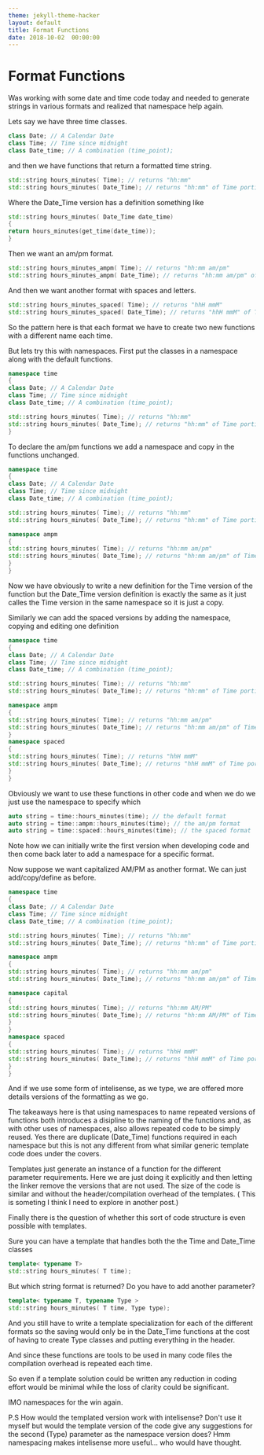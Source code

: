 ```yaml
---
theme: jekyll-theme-hacker
layout: default
title: Format Functions
date: 2018-10-02  00:00:00
---
```


# Format Functions

Was working with some date and time code today and needed to generate strings in various formats and realized that namespace help again.

Lets say we have three time classes.

```c++
class Date; // A Calendar Date
class Time; // Time since midnight
class Date_time; // A combination (time_point);
```
and then we have functions that return a formatted time string.

```c++
std::string hours_minutes( Time); // returns "hh:mm"
std::string hours_minutes( Date_Time); // returns "hh:mm" of Time portion
```

Where the Date_Time version has a definition something like

```c++
std::string hours_minutes( Date_Time date_time)
{
return hours_minutes(get_time(date_time));
}
```

Then we want an am/pm format.

```c++
std::string hours_minutes_ampm( Time); // returns "hh:mm am/pm"
std::string hours_minutes_ampm( Date_Time); // returns "hh:mm am/pm" of Time portion
```

And then we want another format with spaces and letters.

```c++
std::string hours_minutes_spaced( Time); // returns "hhH mmM"
std::string hours_minutes_spaced( Date_Time); // returns "hhH mmM" of Time portion
```

So the pattern here is that each format we have to create two new functions with a different name each time.

But lets try this with namespaces. First put the classes in a namespace along with the default functions.

```c++
namespace time
{
class Date; // A Calendar Date
class Time; // Time since midnight
class Date_time; // A combination (time_point);

std::string hours_minutes( Time); // returns "hh:mm"
std::string hours_minutes( Date_Time); // returns "hh:mm" of Time portion
}

```

To declare the am/pm functions we add a namespace and copy in the functions unchanged.

```c++
namespace time
{
class Date; // A Calendar Date
class Time; // Time since midnight
class Date_time; // A combination (time_point);

std::string hours_minutes( Time); // returns "hh:mm"
std::string hours_minutes( Date_Time); // returns "hh:mm" of Time portion

namespace ampm
{
std::string hours_minutes( Time); // returns "hh:mm am/pm"
std::string hours_minutes( Date_Time); // returns "hh:mm am/pm" of Time portion
}
}

```

Now we have obviously to write a new definition for the Time version of the function but the Date_Time version definition is exactly the same as it just calles the Time version in the same namespace so it is just a copy.

Similarly we can add the spaced versions by adding the namespace, copying and editing one definition

```c++
namespace time
{
class Date; // A Calendar Date
class Time; // Time since midnight
class Date_time; // A combination (time_point);

std::string hours_minutes( Time); // returns "hh:mm"
std::string hours_minutes( Date_Time); // returns "hh:mm" of Time portion

namespace ampm
{
std::string hours_minutes( Time); // returns "hh:mm am/pm"
std::string hours_minutes( Date_Time); // returns "hh:mm am/pm" of Time portion
}
namespace spaced
{
std::string hours_minutes( Time); // returns "hhH mmM"
std::string hours_minutes( Date_Time); // returns "hhH mmM" of Time portion
}
}

```

Obviously we want to use these functions in other code and when we do we just use the namespace to specify which
```c++
auto string = time::hours_minutes(time); // the default format
auto string = time::ampm::hours_minutes(time); // the am/pm format
auto string = time::spaced::hours_minutes(time); // the spaced format
```

Note how we can initially write the first version when developing code and then come back later to add a namespace for a specific format.

Now suppose we want capitalized AM/PM as another format. We can just add/copy/define as before.

```c++
namespace time
{
class Date; // A Calendar Date
class Time; // Time since midnight
class Date_time; // A combination (time_point);

std::string hours_minutes( Time); // returns "hh:mm"
std::string hours_minutes( Date_Time); // returns "hh:mm" of Time portion

namespace ampm
{
std::string hours_minutes( Time); // returns "hh:mm am/pm"
std::string hours_minutes( Date_Time); // returns "hh:mm am/pm" of Time portion

namespace capital
{
std::string hours_minutes( Time); // returns "hh:mm AM/PM"
std::string hours_minutes( Date_Time); // returns "hh:mm AM/PM" of Time portion
}
}
namespace spaced
{
std::string hours_minutes( Time); // returns "hhH mmM"
std::string hours_minutes( Date_Time); // returns "hhH mmM" of Time portion
}
}

```

And if we use some form of intelisense, as we type, we are offered more details versions of the formatting as we go.

The takeaways here is that using namespaces to name repeated versions of functions both introduces a disipline to the naming of the functions and, as with other uses of namespaces, also allows repeated code to be simply reused. Yes there are duplicate (Date_Time) functions required in each namespace but this is not any different from what similar generic template code does under the covers.

Templates just generate an instance of a function for the  different parameter requirements. Here we are just doing it explicitly and then letting the linker remove the versions that are not used. The size of the code is similar and without the header/compilation overhead of the templates. ( This is someting I think I need to explore in another post.)

Finally there is the question of whether this sort of code structure is even possible with templates.

Sure you can have a template that handles both the the Time and Date_Time classes

```c++
template< typename T>
std::string hours_minutes( T time); 
```

But which string format is returned? Do you have to add another parameter? 
```c++
template< typename T, typename Type >
std::string hours_minutes( T time, Type type); 
```
And you still have to write a template specialization for each of the different formats so the saving would only be in the Date_Time functions at the cost of having to create Type classes and putting everything in the header.

And since these functions are tools to be used in many code files the compilation overhead is repeated each time.

So even if a template solution could be written any reduction in coding effort would be minimal while the loss of clarity could be significant.

IMO namespaces for the win again.

P.S How would the templated version work with intelisense? Don't use it myself but would the template version of the code give any suggestions for the second (Type) parameter as the namespace version does? Hmm namespacing makes intelisense more useful... who would have thought.

